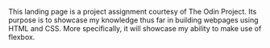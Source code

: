 This landing page is a project assignment courtesy of The Odin Project. Its purpose is to showcase my knowledge thus far in building webpages using HTML and CSS. More specifically, it will showcase my ability to make use of flexbox.